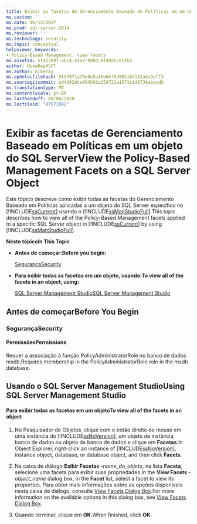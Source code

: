 ```yaml
---
title: Exibir as facetas de Gerenciamento Baseado em Políticas em um objeto do SQL Server | Microsoft Docs
ms.custom: ''
ms.date: 06/13/2017
ms.prod: sql-server-2014
ms.reviewer: ''
ms.technology: security
ms.topic: conceptual
helpviewer_keywords:
- Policy-Based Management, view facets
ms.assetid: 5f423b9f-a6c4-41a7-9d8d-8f4926ce1fb4
author: MikeRayMSFT
ms.author: mikeray
ms.openlocfilehash: 9137971a79e9e5a18e0ef5d901184133a4c3eff3
ms.sourcegitcommit: ad4d92dce894592a259721a1571b1d8736abacdb
ms.translationtype: MT
ms.contentlocale: pt-BR
ms.lasthandoff: 08/04/2020
ms.locfileid: "87571982"
---
```

# <a name="view-the-policy-based-management-facets-on-a-sql-server-object"></a><span data-ttu-id="37318-102">Exibir as facetas de Gerenciamento Baseado em Políticas em um objeto do SQL Server</span><span class="sxs-lookup"><span data-stu-id="37318-102">View the Policy-Based Management Facets on a SQL Server Object</span></span>
  <span data-ttu-id="37318-103">Este tópico descreve como exibir todas as facetas do Gerenciamento Baseado em Políticas aplicadas a um objeto do SQL Server específico no [!INCLUDE[ssCurrent](../../includes/sscurrent-md.md)] usando o [!INCLUDE[ssManStudioFull](../../includes/ssmanstudiofull-md.md)].</span><span class="sxs-lookup"><span data-stu-id="37318-103">This topic describes how to view all of the Policy-Based Management facets applied to a specific SQL Server object in [!INCLUDE[ssCurrent](../../includes/sscurrent-md.md)] by using [!INCLUDE[ssManStudioFull](../../includes/ssmanstudiofull-md.md)].</span></span>  
  
 <span data-ttu-id="37318-104">**Neste tópico**</span><span class="sxs-lookup"><span data-stu-id="37318-104">**In This Topic**</span></span>  
  
-   <span data-ttu-id="37318-105">**Antes de começar:**</span><span class="sxs-lookup"><span data-stu-id="37318-105">**Before you begin:**</span></span>  
  
     [<span data-ttu-id="37318-106">Segurança</span><span class="sxs-lookup"><span data-stu-id="37318-106">Security</span></span>](#Security)  
  
-   <span data-ttu-id="37318-107">**Para exibir todas as facetas em um objeto, usando:**</span><span class="sxs-lookup"><span data-stu-id="37318-107">**To view all of the facets in an object, using:**</span></span>  
  
     [<span data-ttu-id="37318-108">SQL Server Management Studio</span><span class="sxs-lookup"><span data-stu-id="37318-108">SQL Server Management Studio</span></span>](#SSMSProcedure)  
  
##  <a name="before-you-begin"></a><a name="BeforeYouBegin"></a> <span data-ttu-id="37318-109">Antes de começar</span><span class="sxs-lookup"><span data-stu-id="37318-109">Before You Begin</span></span>  
  
###  <a name="security"></a><a name="Security"></a> <span data-ttu-id="37318-110">Segurança</span><span class="sxs-lookup"><span data-stu-id="37318-110">Security</span></span>  
  
####  <a name="permissions"></a><a name="Permissions"></a> <span data-ttu-id="37318-111">Permissões</span><span class="sxs-lookup"><span data-stu-id="37318-111">Permissions</span></span>  
 <span data-ttu-id="37318-112">Requer a associação à função PolicyAdministratorRole no banco de dados msdb.</span><span class="sxs-lookup"><span data-stu-id="37318-112">Requires membership in the PolicyAdministratorRole role in the msdb database.</span></span>  
  
##  <a name="using-sql-server-management-studio"></a><a name="SSMSProcedure"></a> <span data-ttu-id="37318-113">Usando o SQL Server Management Studio</span><span class="sxs-lookup"><span data-stu-id="37318-113">Using SQL Server Management Studio</span></span>  
  
#### <a name="to-view-all-of-the-facets-in-an-object"></a><span data-ttu-id="37318-114">Para exibir todas as facetas em um objeto</span><span class="sxs-lookup"><span data-stu-id="37318-114">To view all of the facets in an object</span></span>  
  
1.  <span data-ttu-id="37318-115">No Pesquisador de Objetos, clique com o botão direito do mouse em uma instância do [!INCLUDE[ssNoVersion](../../includes/ssnoversion-md.md)], um objeto de instância, banco de dados ou objeto de banco de dados e clique em **Facetas**.</span><span class="sxs-lookup"><span data-stu-id="37318-115">In Object Explorer, right-click an instance of [!INCLUDE[ssNoVersion](../../includes/ssnoversion-md.md)], instance object, database, or database object, and then click **Facets**.</span></span>  
  
2.  <span data-ttu-id="37318-116">Na caixa de diálogo **Exibir Facetas -**_nome_do_objeto_, na lista **Faceta**, selecione uma faceta para exibir suas propriedades.</span><span class="sxs-lookup"><span data-stu-id="37318-116">In the **View Facets -**_object_name_ dialog box, in the **Facet** list, select a facet to view its properties.</span></span> <span data-ttu-id="37318-117">Para obter mais informações sobre as opções disponíveis nesta caixa de diálogo, consulte [View Facets Dialog Box](view-facets-dialog-box.md).</span><span class="sxs-lookup"><span data-stu-id="37318-117">For more information on the available options in this dialog box, see [View Facets Dialog Box](view-facets-dialog-box.md).</span></span>  
  
3.  <span data-ttu-id="37318-118">Quando terminar, clique em **OK**.</span><span class="sxs-lookup"><span data-stu-id="37318-118">When finished, click **OK**.</span></span>  
  
  
